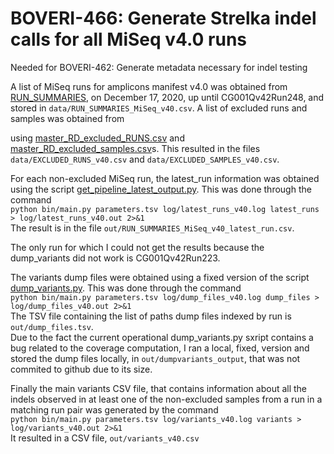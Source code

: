 # BOVERI-466: Generate Strelka indel calls for all MiSeq v4.0 runs
Needed for BOVERI-462: Generate metadata necessary for indel testing

A list of MiSeq runs for amplicons manifest v4.0 was obtained from <a href="https://docs.google.com/spreadsheets/d/1vIIKf5DTvHQy_mG7rCq0oCy-z82kj7bmv88wYcsWWCo/edit#gid=779463918">RUN_SUMMARIES</a>, on December 17, 2020, up until CG001Qv42Run248, and stored in ```data/RUN_SUMMARIES_MiSeq_v40.csv```. A list of excluded runs and samples was obtained from

using <a href="https://github.com/contextual-genomics/Bioinformatics/blob/dev/longitudinal_analysis/cohort_details/master_RD_excluded_RUNS.csv">master_RD_excluded_RUNS.csv</a> and <a href="https://github.com/contextual-genomics/Bioinformatics/blob/dev/longitudinal_analysis/cohort_details/master_RD_excluded_samples.csv">master_RD_excluded_samples.csv</a>s. This resulted in the files
```data/EXCLUDED_RUNS_v40.csv``` and ```data/EXCLUDED_SAMPLES_v40.csv```.


For each non-excluded MiSeq run, the latest_run information was obtained using the script <a href="https://github.com/contextual-genomics/Bioinformatics/blob/master/Operations/get_pipeline_latest_output.py">get_pipeline_latest_output.py</a>. This was done through the command  
```python bin/main.py parameters.tsv log/latest_runs_v40.log latest_runs > log/latest_runs_v40.out 2>&1```  
The result is in the file ```out/RUN_SUMMARIES_MiSeq_v40_latest_run.csv```.

The only run for which I could not get the results because the dump_variants did not work is CG001Qv42Run223. 

The variants dump files were obtained using a fixed version of the script <a href="https://github.com/contextual-genomics/biosys/blob/rd/rd_analysis/dump_variants.py">dump_variants.py</a>.  This was done through the command     
```python bin/main.py parameters.tsv log/dump_files_v40.log dump_files > log/dump_files_v40.out 2>&1```  
The TSV file containing the list of paths dump files indexed by run is ```out/dump_files.tsv```.  
Due to the fact the current operational dump_variants.py sxript contains a bug related to the coverage computation, I ran a local, fixed, version and stored the dump files locally, in ```out/dumpvariants_output```, that was not commited to github due to its size.



Finally the main variants CSV file, that contains information about all the indels observed in at least one of the non-excluded samples from a run in a matching run pair was generated by the command  
```python bin/main.py parameters.tsv log/variants_v40.log variants > log/variants_v40.out 2>&1```  
It resulted in a CSV file, ```out/variants_v40.csv```
